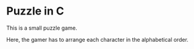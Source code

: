 # Puzzle in C

This is a small puzzle game.

Here, the gamer has to arrange each character in the alphabetical order.
